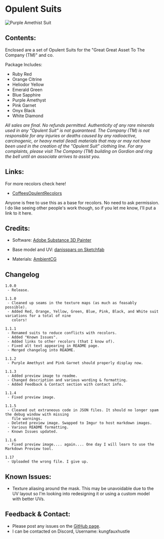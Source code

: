 # Opulent Suits

![Purple Amethist Suit](https://i.imgur.com/2PGlfeD.png)

## Contents:

Enclosed are a set of Opulent Suits for the "Great Great Asset To The Company (TM)" and co.  

Package Includes:
* Ruby Red
* Orange Citrine
* Heliodor Yellow
* Emerald Green 
* Blue Sapphire
* Purple Amethyst
* Pink Garnet
* Onyx Black
* White Diamond

*All sales are final. No refunds permitted. Authenticity of any rare minerals used in any "Opulent Suit" is not guaranteed. The Company (TM) is not responsible for any injuries or deaths caused by any radioactive, carcinogenic, or heavy metal (lead) materials that may or may not have been used in the creation of the "Opulent Suit" clothing line. For any complaints, please visit The Company (TM) building on Gordion and ring the bell until an associate arrives to assist you.*

## Links:

For more recolors check here!  

* [CoffeesOpulentRecolors](https://thunderstore.io/c/lethal-company/p/Smartcoffee/CoffeesOpulentRecolors/)  

Anyone is free to use this as a base for recolors. No need to ask permission. I do like seeing other people's work though, so if you let me know, I'll put a link to it here.

## Credits:

* Software: [Adobe Substance 3D Painter](https://www.adobe.com/products/substance3d-painter.html)

* Base model and UV: [danisspars on Sketchfab](https://sketchfab.com/3d-models/lethal-company-scavenger-model-game-rip-dbcd1bbe54e7485fb13d86b4b5cbaf6b)

* Materials: [AmbientCG](https://ambientcg.com/)

## Changelog
```
1.0.0
 - Release.

1.1.0
 - Cleaned up seams in the texture maps (as much as feasably possible).
 - Added Red, Orange, Yellow, Green, Blue, Pink, Black, and White suit variations for a total of nine
   colors!

1.1.1
 - Renamed suits to reduce conflicts with recolors.
 - Added "Known Issues".
 - Added links to other recolors (that I know of).
 - Fixed alt text appearing in README page.
 - Merged changelog into README.

1.1.2
 - Purple Amethyst and Pink Garnet should properly display now.

1.1.3
 - Added preview image to readme.
 - Changed description and various wording & formatting.
 - Added Feedback & Contact section with contact info.

1.1.4
 - Fixed preview image.

1.1.5
 - Cleaned out extraneous code in JSON files. It should no longer spam the debug window with missing
   file warnings.
 - Deleted preview image. Swapped to Imgur to host markdown images.
 - Various README formatting.
 - Known Issues updated.

1.1.6
 - Fixed preview image.... again.... One day I will learn to use the Markdown Preview tool.

1.17
 - Uploaded the wrong file. I give up.
```  
## Known Issues:  

* Texture aliasing around the mask. This may be unavoidable due to the UV layout so I'm looking into redesigning it or using a custom model with better UVs. 

## Feedback & Contact:

* Please post any issues on the [GitHub page](https://github.com/kungfauxhustle/OpulentSuit/issues).
* I can be contacted on Discord, Username: kungfauxhustle
